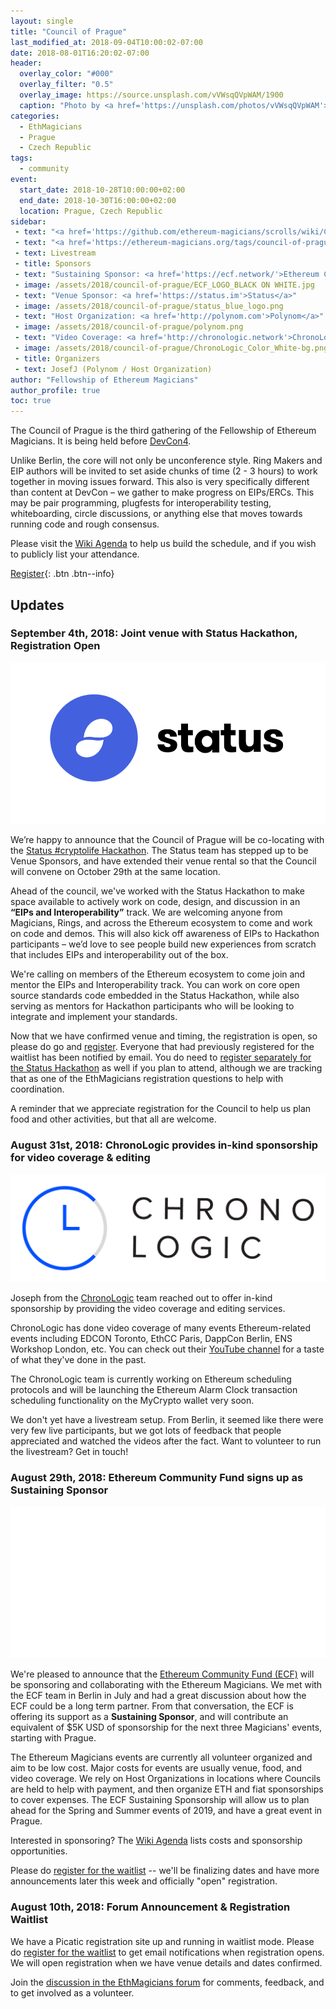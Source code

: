 ```yaml
---
layout: single
title: "Council of Prague"
last_modified_at: 2018-09-04T10:00:02-07:00
date: 2018-08-01T16:20:02-07:00
header:
  overlay_color: "#000"
  overlay_filter: "0.5"
  overlay_image: https://source.unsplash.com/vVWsqQVpWAM/1900
  caption: "Photo by <a href='https://unsplash.com/photos/vVWsqQVpWAM'>JESHOOTS.com on Unsplash</a>"
categories:
  - EthMagicians
  - Prague
  - Czech Republic
tags:
  - community
event:
  start_date: 2018-10-28T10:00:00+02:00
  end_date: 2018-10-30T16:00:00+02:00
  location: Prague, Czech Republic
sidebar:
 - text: "<a href='https://github.com/ethereum-magicians/scrolls/wiki/Council-of-Prague-Agenda'>Wiki Agenda</a>"
 - text: "<a href='https://ethereum-magicians.org/tags/council-of-prague'>Forum Discussions</a>"
 - text: Livestream
 - title: Sponsors
 - text: "Sustaining Sponsor: <a href='https://ecf.network/'>Ethereum Community Fund</a>"
 - image: /assets/2018/council-of-prague/ECF_LOGO_BLACK ON WHITE.jpg
 - text: "Venue Sponsor: <a href='https://status.im'>Status</a>"
 - image: /assets/2018/council-of-prague/status_blue_logo.png
 - text: "Host Organization: <a href='http://polynom.com'>Polynom</a>"
 - image: /assets/2018/council-of-prague/polynom.png
 - text: "Video Coverage: <a href='http://chronologic.network'>ChronoLogic</a>"
 - image: /assets/2018/council-of-prague/ChronoLogic_Color_White-bg.png
 - title: Organizers
 - text: JosefJ (Polynom / Host Organization)
author: "Fellowship of Ethereum Magicians"
author_profile: true
toc: true
---
```


The Council of Prague is the third gathering of the Fellowship of Ethereum Magicians. It is being held before [DevCon4](https://devcon4.ethereum.org).

Unlike Berlin, the core will not only be unconference style. Ring Makers and EIP authors will be invited to set aside chunks of time (2 - 3 hours) to work together in moving issues forward. This also is very specifically different than content at DevCon – we gather to make progress on EIPs/ERCs. This may be pair programming, plugfests for interoperability testing, whiteboarding, circle discussions, or anything else that moves towards running code and rough consensus.

Please visit the [Wiki Agenda](https://github.com/ethereum-magicians/scrolls/wiki/Council-of-Prague-Agenda) to help us build the schedule, and if you wish to publicly list your attendance.

[Register](https://www.picatic.com/ethmagicians-prague-2018){: .btn .btn--info}

## Updates

### September 4th, 2018: Joint venue with Status Hackathon, Registration Open

!["Status Logo"](/assets/2018/council-of-prague/status_white_logo.png "Status Logo")

We’re happy to announce that the Council of Prague will be co-locating with the [Status #cryptolife Hackathon](https://hackathon.status.im/). The Status team has stepped up to be Venue Sponsors, and have extended their venue rental so that the Council will convene on October 29th at the same location.

Ahead of the council, we've worked with the Status Hackathon to make space available to actively work on code, design, and discussion in an **“EIPs and Interoperability”** track. We are welcoming anyone from Magicians, Rings, and across the Ethereum ecosystem to come and work on code and demos. This will also kick off awareness of EIPs to Hackathon participants – we’d love to see people build new experiences from scratch that includes EIPs and interoperability out of the box.

We're calling on members of the Ethereum ecosystem to come join and mentor the EIPs and Interoperability track. You can work on core open source standards code embedded in the Status Hackathon, while also serving as mentors for Hackathon participants who will be looking to integrate and implement your standards.

Now that we have confirmed venue and timing, the registration is open, so please do go and [register](https://www.picatic.com/ethmagicians-prague-2018). Everyone that had previously registered for the waitlist has been notified by email. You do need to [register separately for the Status Hackathon](https://hackathon.status.im/) as well if you plan to attend, although we are tracking that as one of the EthMagicians registration questions to help with coordination.

A reminder that we appreciate registration for the Council to help us plan food and other activities, but that all are welcome.

### August 31st, 2018: ChronoLogic provides in-kind sponsorship for video coverage & editing

!["ChronoLogic Logo"](/assets/2018/council-of-prague/ChronoLogic_Color_White-bg.png "ChronoLogic Logo")

Joseph from the [ChronoLogic](https://chronologic.network/) team reached out to offer in-kind sponsorship by providing the video coverage and editing services.

ChronoLogic has done video coverage of many events Ethereum-related events including EDCON Toronto, EthCC Paris, DappCon Berlin, ENS Workshop London, etc. You can check out their [YouTube channel](https://www.youtube.com/channel/UCTAH_8hSgbzd8Mq84zMsZJQ/videos) for a taste of what they've done in the past.

The ChronoLogic team is currently working on Ethereum scheduling protocols and will be launching the Ethereum Alarm Clock transaction scheduling functionality on the MyCrypto wallet very soon.

We don't yet have a livestream setup. From Berlin, it seemed like there were very few live participants, but we got lots of feedback that people appreciated and watched the videos after the fact. Want to volunteer to run the livestream? Get in touch!

### August 29th, 2018: Ethereum Community Fund signs up as Sustaining Sponsor

!["Ethereum Community Fund Logo"](/assets/2018/council-of-prague/ECF_WHITE-01-01.png "Ethereum Community Fund Logo")

We're pleased to announce that the [Ethereum Community Fund (ECF)](https://ecf.network) will be sponsoring and collaborating with the Ethereum Magicians. We met with the ECF team in Berlin in July and had a great discussion about how the ECF could be a long term partner. From that conversation, the ECF is offering its support as a **Sustaining Sponsor**, and will contribute an equivalent of $5K USD of sponsorship for the next three Magicians' events, starting with Prague.

The Ethereum Magicians events are currently all volunteer organized and aim to be low cost. Major costs for events are usually venue, food, and video coverage. We rely on Host Organizations in locations where Councils are held to help with payment, and then organize ETH and fiat sponsorships to cover expenses. The ECF Sustaining Sponsorship will allow us to plan ahead for the Spring and Summer events of 2019, and have a great event in Prague.

Interested in sponsoring? The [Wiki Agenda](https://github.com/ethereum-magicians/scrolls/wiki/Council-of-Prague-Agenda) lists costs and sponsorship opportunities.

Please do [register for the waitlist](https://www.picatic.com/ethmagicians-prague-2018) -- we'll be finalizing dates and have more announcements later this week and officially "open" registration.

### August 10th, 2018: Forum Announcement & Registration Waitlist

We have a Picatic registration site up and running in waitlist mode. Please do [register for the waitlist](https://www.picatic.com/ethmagicians-prague-2018) to get email notifications when registration opens. We will open registration when we have venue details and dates confirmed.

Join the [discussion in the EthMagicians forum](https://ethereum-magicians.org/t/council-of-prague-announcement/1006) for comments, feedback, and to get involved as a volunteer.
